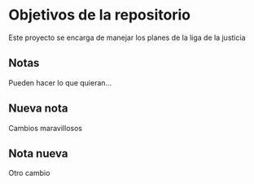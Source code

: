 # Objetivos de la repositorio

Este proyecto se encarga de manejar los planes de la liga de la justicia


## Notas
Pueden hacer lo que quieran...

## Nueva nota
Cambios maravillosos

## Nota nueva
Otro cambio
